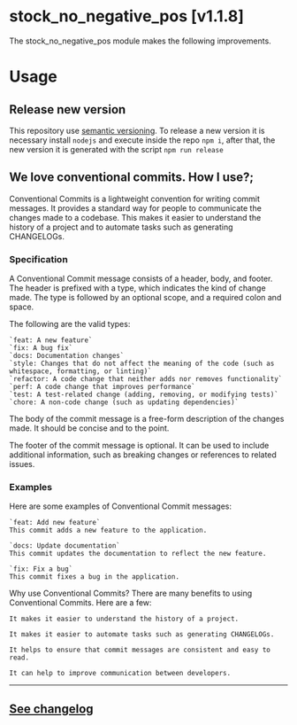 
# stock_no_negative_pos [v1.1.8]

The stock_no_negative_pos module makes the following improvements. 


# Usage
<!-- TODO: Add descriptive images. -->




## Release new version

This repository use [semantic versioning](https://semver.org). To release a new version it is necessary install `nodejs` and execute inside the repo `npm i`, after that, the new version it is generated with the script `npm run release`

## We love conventional commits. How I use?;

Conventional Commits is a lightweight convention for writing commit messages. It provides a standard way for people to communicate the changes made to a codebase. This makes it easier to understand the history of a project and to automate tasks such as generating CHANGELOGs.

### Specification
A Conventional Commit message consists of a header, body, and footer. The header is prefixed with a type, which indicates the kind of change made. The type is followed by an optional scope, and a required colon and space.

The following are the valid types:

    `feat: A new feature`
    `fix: A bug fix`
    `docs: Documentation changes`
    `style: Changes that do not affect the meaning of the code (such as whitespace, formatting, or linting)`
    `refactor: A code change that neither adds nor removes functionality`
    `perf: A code change that improves performance`
    `test: A test-related change (adding, removing, or modifying tests)`
    `chore: A non-code change (such as updating dependencies)`

The body of the commit message is a free-form description of the changes made. It should be concise and to the point.

The footer of the commit message is optional. It can be used to include additional information, such as breaking changes or references to related issues.

### Examples
Here are some examples of Conventional Commit messages:

    `feat: Add new feature`
    This commit adds a new feature to the application.

    `docs: Update documentation`
    This commit updates the documentation to reflect the new feature.

    `fix: Fix a bug`
    This commit fixes a bug in the application.

Why use Conventional Commits?
There are many benefits to using Conventional Commits. Here are a few:

    It makes it easier to understand the history of a project.

    It makes it easier to automate tasks such as generating CHANGELOGs.

    It helps to ensure that commit messages are consistent and easy to read.

    It can help to improve communication between developers.

---
## [See changelog](/CHANGELOG.md)
    
    
